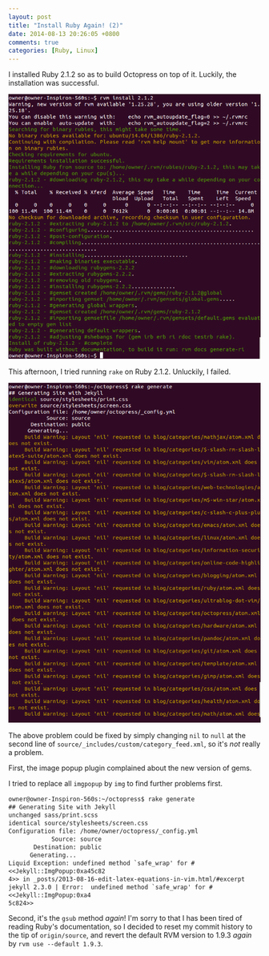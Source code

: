 ```yaml
---
layout: post
title: "Install Ruby Again! (2)"
date: 2014-08-13 20:26:05 +0800
comments: true
categories: [Ruby, Linux]
---
```


I installed Ruby 2.1.2 so as to build Octopress on top of it.
Luckily, the installation was successful.

![Installed Ruby 2.1.2 in the terminal][RubyCliInstl]

This afternoon, I tried running `rake` on Ruby 2.1.2.  Unluckily, I
failed.

<!-- more -->

![`rake generate` failed][RakeGenFail]

The above problem could be fixed by simply changing `nil` to `null` at
the second line of `source/_includes/custom/category_feed.xml`, so
it's *not* really a problem.

First, the image popup plugin complained about the new version of gems.

I tried to replace all `imgpopup` by `img` to find further problems
first.

<pre class="cli"><code class="UBMono">owner@owner-Inspiron-560s:~/octopress$ rake generate
## Generating Site with Jekyll
<span class="rake_gen_unchanged">unchanged</span> sass/print.scss
<span class="rake_gen_identical">identical</span> source/stylesheets/screen.css 
Configuration file: /home/owner/octopress/_config.yml
            Source: source
       Destination: public
      Generating... 
<span class="err">Liquid Exception: undefined method `safe_wrap' for #&lt;&lt;Jekyll::ImgPopup:0xa45c82
4&gt;&gt; in _posts/2013-08-16-edit-latex-equations-in-vim.html/#excerpt</span>
jekyll 2.3.0 | Error:  undefined method `safe_wrap' for #&lt;&lt;Jekyll::ImgPopup:0xa4
5c824&gt;&gt;
</code></pre>

Second, it's the `gsub` method *again*!  I'm sorry to that I has been
tired of reading Ruby's documentation, so I decided to reset my commit
history to the tip of `origin/source`, and revert the default RVM
version to 1.9.3 *again* by `rvm use --default 1.9.3`.

[RubyCliInstl]: /images/posts/Ruby212/rvm_install.png
[RakeGenFail]: /images/posts/Ruby212/gen_failed.png

